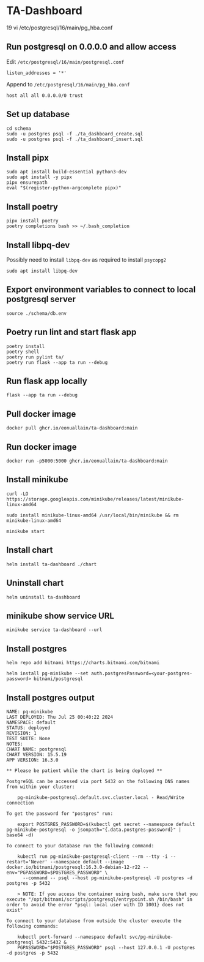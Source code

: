 # TA-Dashboard

   19  vi /etc/postgresql/16/main/pg_hba.conf

## Run postgresql on 0.0.0.0 and allow access

Edit `/etc/postgresql/16/main/postgresql.conf`

```
listen_addresses = '*'
```

Append to `/etc/postgresql/16/main/pg_hba.conf`

```
host all all 0.0.0.0/0 trust
```


## Set up database
```
cd schema
sudo -u postgres psql -f ./ta_dashboard_create.sql
sudo -u postgres psql -f ./ta_dashboard_insert.sql
```

## Install pipx
```
sudo apt install build-essential python3-dev
sudo apt install -y pipx
pipx ensurepath
eval "$(register-python-argcomplete pipx)"
```

## Install poetry
```
pipx install poetry
poetry completions bash >> ~/.bash_completion
```

## Install libpq-dev
Possibly need to install `libpq-dev` as required to install `psycopg2`
```
sudo apt install libpq-dev
```

## Export environment variables to connect to local postgresql server
```
source ./schema/db.env
```

## Poetry run lint and start flask app
```
poetry install
poetry shell
poetry run pylint ta/
poetry run flask --app ta run --debug
```

## Run flask app locally
```
flask --app ta run --debug
```

## Pull docker image
```
docker pull ghcr.io/eonuallain/ta-dashboard:main
```

## Run docker image
```
docker run -p5000:5000 ghcr.io/eonuallain/ta-dashboard:main
```

## Install minikube
```
curl -LO https://storage.googleapis.com/minikube/releases/latest/minikube-linux-amd64

sudo install minikube-linux-amd64 /usr/local/bin/minikube && rm minikube-linux-amd64

minikube start
```

## Install chart
```
helm install ta-dashboard ./chart
```

## Uninstall chart
```
helm uninstall ta-dashboard
```

## minikube show service URL
```
minikube service ta-dashboard --url
```

## Install postgres
```
helm repo add bitnami https://charts.bitnami.com/bitnami

helm install pg-minikube --set auth.postgresPassword=<your-postgres-password> bitnami/postgresql
```

## Install postgres output
```
NAME: pg-minikube
LAST DEPLOYED: Thu Jul 25 00:40:22 2024
NAMESPACE: default
STATUS: deployed
REVISION: 1
TEST SUITE: None
NOTES:
CHART NAME: postgresql
CHART VERSION: 15.5.19
APP VERSION: 16.3.0

** Please be patient while the chart is being deployed **

PostgreSQL can be accessed via port 5432 on the following DNS names from within your cluster:

    pg-minikube-postgresql.default.svc.cluster.local - Read/Write connection

To get the password for "postgres" run:

    export POSTGRES_PASSWORD=$(kubectl get secret --namespace default pg-minikube-postgresql -o jsonpath="{.data.postgres-password}" | base64 -d)

To connect to your database run the following command:

    kubectl run pg-minikube-postgresql-client --rm --tty -i --restart='Never' --namespace default --image docker.io/bitnami/postgresql:16.3.0-debian-12-r22 --env="PGPASSWORD=$POSTGRES_PASSWORD" \
      --command -- psql --host pg-minikube-postgresql -U postgres -d postgres -p 5432

    > NOTE: If you access the container using bash, make sure that you execute "/opt/bitnami/scripts/postgresql/entrypoint.sh /bin/bash" in order to avoid the error "psql: local user with ID 1001} does not exist"

To connect to your database from outside the cluster execute the following commands:

    kubectl port-forward --namespace default svc/pg-minikube-postgresql 5432:5432 &
    PGPASSWORD="$POSTGRES_PASSWORD" psql --host 127.0.0.1 -U postgres -d postgres -p 5432
```

